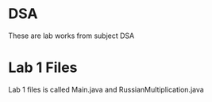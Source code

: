 # DSA
These are lab works from subject DSA

# Lab 1 Files
Lab 1 files is called Main.java and RussianMultiplication.java
